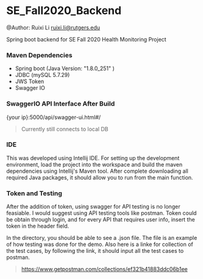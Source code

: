 # SE_Fall2020_Backend
@Author: Ruixi Li ruixi.li@rutgers.edu

Spring boot backend for SE Fall 2020 Health Monitoring Project

### Maven Dependencies
- Spring boot (Java Version: "1.8.0_251" )
- JDBC (mySQL 5.7.29)
- JWS Token
- Swagger IO
### SwaggerIO API Interface After Build
{your ip}:5000/api/swagger-ui.html#/
> Currently still connects to local DB

### IDE

This was developed using Intellij IDE. For setting up the development environment, load the project into the workspace and build the maven dependencies using Intellij's Maven tool. After complete downloading all required Java packages, it should allow you to run from the main function.

### Token and Testing

After the addition of token, using swagger for API testing is no longer feasiable. I would suggest using API testing tools like postman.  Token could be obtain through login, and for every API that requires user info, insert the token in the header field.

In the directory, you should be able to see a .json file. The file is an example of how testing was done for the demo. Also here is a linke for collection of the test cases, by following the link, it should input all the test cases to postman.

>  https://www.getpostman.com/collections/ef321b41883ddc06b1ee